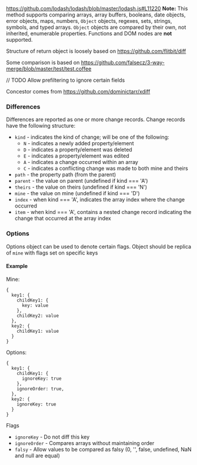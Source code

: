 https://github.com/lodash/lodash/blob/master/lodash.js#L11220
**Note:** This method supports comparing arrays, array buffers, booleans,
    date objects, error objects, maps, numbers, `Object` objects, regexes,
    sets, strings, symbols, and typed arrays. `Object` objects are compared
    by their own, not inherited, enumerable properties. Functions and DOM
    nodes are **not** supported.

Structure of return object is loosely based on https://github.com/flitbit/diff

Some comparison is based on https://github.com/falsecz/3-way-merge/blob/master/test/test.coffee

// TODO Allow prefiltering to ignore certain fields

Concestor comes from https://github.com/dominictarr/xdiff

### Differences

Differences are reported as one or more change records. Change records have the following structure:

* `kind` - indicates the kind of change; will be one of the following:
    * `N` - indicates a newly added property/element
    * `D` - indicates a property/element was deleted
    * `E` - indicates a property/element was edited
    * `A` - indicates a change occurred within an array
    * `C` - indicates a conflicting change was made to both mine and theirs
* `path` - the property path (from the parent)
* `parent` - the value on parent (undefined if kind === 'A')
* `theirs` - the value on theirs (undefined if kind === 'N')
* `mine` - the value on mine (undefined if kind === 'D')
* `index` - when kind === 'A', indicates the array index where the change occurred
* `item` - when kind === 'A', contains a nested change record indicating the change that occurred at the array index

### Options
Options object can be used to denote certain flags.  Object should be replica of `mine` with flags set on specific keys
#### Example

Mine:
````
{ 
  key1: { 
    childKey1: { 
      key: value
    },
    childKey2: value
  },
  key2: {
    childKey1: value
  }
}
````

Options:
````
{ 
  key1: { 
    childKey1: { 
      ignoreKey: true 
    },
    ignoreOrder: true, 
  },
  key2: {
    ignoreKey: true
  }
}
````

Flags
* `ignoreKey` - Do not diff this key
* `ignoreOrder` - Compares arrays without maintaining order
* `falsy` - Allow values to be compared as falsy (0, '', false, undefined, NaN and null are equal)